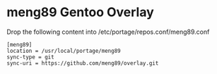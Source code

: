 meng89 Gentoo Overlay
====================

Drop the following content into /etc/portage/repos.conf/meng89.conf

```
[meng89]
location = /usr/local/portage/meng89
sync-type = git
sync-uri = https://github.com/meng89/overlay.git